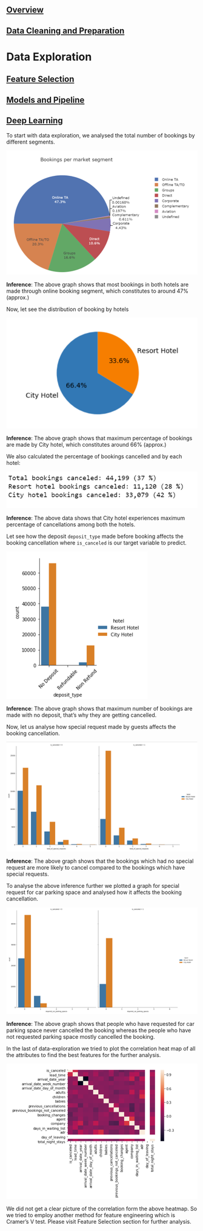 ## [Overview](../README.md)

## [Data Cleaning and Preparation](../Data_Cleaning/Data_Cleaning.md)

# Data Exploration

## [Feature Selection](../Feature_Selection/Feature_Selection.md)

## [Models and Pipeline](../Pipeline.md)

## [Deep Learning](../Deep_Learning/Deep_Learning.md)

To start with data exploration, we analysed the total number of bookings by different segments.  

![Image](Images/booking_segments_analysis.png)  

**Inference**: The above graph shows that most bookings in both hotels are made through online booking segment, which constitutes to around 47% (approx.)  


Now, let see the distribution of booking by hotels  

![Image](Images/hotel_bookings.png)  

**Inference**: The above graph shows that maximum percentage of bookings are made by City hotel, which constitutes around 66% (approx.)  


We also calculated the percentage of bookings cancelled and by each hotel:  

![Image](Images/bookings_cancelled.png)  

**Inference**: The above data shows that City hotel experiences maximum percentage of cancellations among both the hotels.  


Let see how the deposit `deposit_type` made before booking affects the booking cancellation where `is_canceled` is our target variable to predict.  

![Image](Images/deposit_type.png)  

**Inference**: The above graph shows that maximum number of bookings are made with no deposit, that’s why they are getting cancelled.  


Now, let us analyse how special request made by guests affects the booking cancellation.  

![Image](Images/special_request.png)  

**Inference**: The above graph shows that the bookings which had no special request are more likely to cancel compared to the bookings which have special requests.  


To analyse the above inference further we plotted a graph for special request for car parking space and analysed how it affects the booking cancellation.  

![Image](Images/carparking_space.png)  

**Inference**: The above graph shows that people who have requested for car parking space never cancelled the booking whereas the people who have not requested parking space mostly cancelled the booking.  


In the last of data-exploration we tried to plot the correlation heat map of all the attributes to find the best features for the further analysis.  

![Image](Images/correlation_heat_map.png)  

We did not get a clear picture of the correlation form the above heatmap. So we tried to employ another method for feature engineering which is Cramer’s V test. Please visit Feature Selection section for further analysis.
